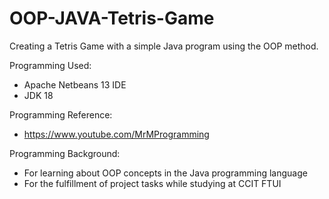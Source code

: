 # OOP-JAVA-Tetris-Game

Creating a Tetris Game with a simple Java program using the OOP method.

Programming Used:
- Apache Netbeans 13 IDE
- JDK 18

Programming Reference:
- https://www.youtube.com/MrMProgramming

Programming Background:
- For learning about OOP concepts in the Java programming language
- For the fulfillment of project tasks while studying at CCIT FTUI
